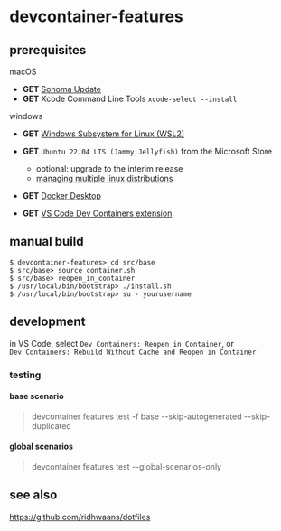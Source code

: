 # devcontainer-features

## prerequisites
macOS
- **GET** [Sonoma Update](https://support.apple.com/macos/upgrade)  
- **GET** Xcode Command Line Tools `xcode-select --install`

windows
- **GET** [Windows Subsystem for Linux (WSL2)](https://learn.microsoft.com/en-us/windows/wsl/install#update-to-wsl-2)  
- **GET** `Ubuntu 22.04 LTS (Jammy Jellyfish)` from the Microsoft Store
    - optional: upgrade to the interim release
    - [managing multiple linux distributions](https://learn.microsoft.com/en-us/windows/wsl/wsl-config#managing-multiple-linux-distributions)   

- **GET** [Docker Desktop](https://www.docker.com/products/docker-desktop/)  
- **GET** [VS Code Dev Containers extension](https://marketplace.visualstudio.com/items?itemName=ms-vscode-remote.remote-containers)  

## manual build
```
$ devcontainer-features> cd src/base
$ src/base> source container.sh
$ src/base> reopen_in_container
$ /usr/local/bin/bootstrap> ./install.sh
$ /usr/local/bin/bootstrap> su - yourusername
```

## development
in VS Code, select `Dev Containers: Reopen in Container`, or  
`Dev Containers: Rebuild Without Cache and Reopen in Container` 

### testing

#### base scenario
> devcontainer features test -f base --skip-autogenerated --skip-duplicated
#### global scenarios
> devcontainer features test --global-scenarios-only

## see also
https://github.com/ridhwaans/dotfiles
